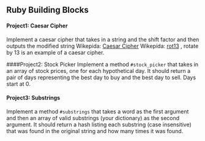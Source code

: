 ## Ruby Building Blocks

#### Project1: Caesar Cipher
Implement a caesar cipher that takes in a string and the shift factor and then outputs the modified string
Wikepida: [Caesar Cipher](http://en.wikipedia.org/wiki/Caesar_cipher)
Wikepida: [rot13](http://en.wikipedia.org/wiki/ROT13) , rotate by 13 is an example of a caesar cipher.


####Project2: Stock Picker
Implement a method `#stock_picker` that takes in an array of stock prices, one for each hypothetical day. It should return a pair of days representing the best day to buy and the best day to sell. Days start at 0.

#### Project3: Substrings
Implement a method `#substrings` that takes a word as the first argument and then an array of valid substrings (your dictionary) as the second argument. It should return a hash listing each substring (case insensitive) that was found in the original string and how many times it was found.